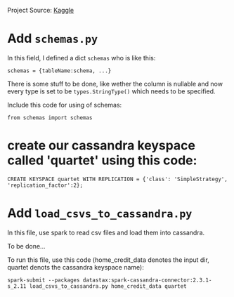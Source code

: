 Project Source: [Kaggle](https://www.kaggle.com/c/home-credit-default-risk)

# Add `schemas.py`

In this field, I defined a dict `schemas` who is like this:
```
schemas = {tableName:schema, ...}
```
There is some stuff to be done, like wether the column is nullable and now
every type is set to be `types.StringType()` which needs to be specified.  

Include this code for using of schemas:
```
from schemas import schemas
```

# create our cassandra keyspace called 'quartet' using this code:
```
CREATE KEYSPACE quartet WITH REPLICATION = {'class': 'SimpleStrategy', 'replication_factor':2};
```

# Add `load_csvs_to_cassandra.py`

In this file, use spark to read csv files and load them into cassandra.

To be done...

To run this file, use this code (home_credit_data denotes the input dir, quartet denots the cassandra keyspace name):
```
spark-submit --packages datastax:spark-cassandra-connector:2.3.1-s_2.11 load_csvs_to_cassandra.py home_credit_data quartet
```
